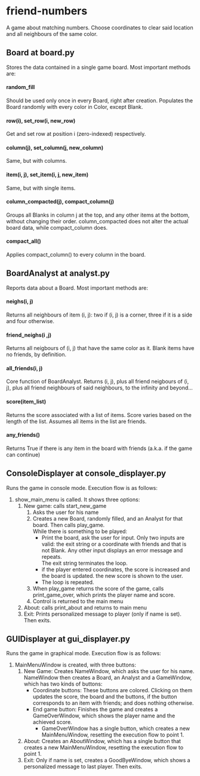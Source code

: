 # friend-numbers

A game about matching numbers. Choose coordinates to clear said location and all neighbours of the same color.

Board at board.py
---
Stores the data contained in a single game board. Most important methods are:
#### random_fill
Should be used only once in every Board, right after creation. Populates the Board randomly with every color in Color, except Blank.
#### row(i), set_row(i, new_row)
Get and set row at position i (zero-indexed) respectively.
#### column(j), set_column(j, new_column)
Same, but with columns.
#### item(i, j), set_item(i, j, new_item)
Same, but with single items.
#### column_compacted(j), compact_column(j)
Groups all Blanks in column j at the top, and any other items at the bottom, without changing their order. column_compacted does not alter the actual board data, while compact_column does.
#### compact_all()
Applies compact_column() to every column in the board.

BoardAnalyst at analyst.py
---
Reports data about a Board. Most important methods are:
#### neighs(i, j)
Returns all neighbours of item (i, j): two if (i, j) is a corner, three if it is a side and four otherwise.
#### friend_neighs(i ,j)
Returns all neigbours of (i, j) that have the same color as it. Blank items have no friends, by definition.
#### all_friends(i, j)
Core function of BoardAnalyst. Returns (i, j), plus all friend neigbours of (i, j), plus all friend neighbours of said neighbours, to the infinity and beyond...
#### score(item_list)
Returns the score associated with a list of items. Score varies based on the length of the list. Assumes all items in the list are friends.
#### any_friends()
Returns True if there is any item in the board with friends (a.k.a. if the game can continue)

ConsoleDisplayer at console_displayer.py
---
Runs the game in console mode. Execution flow is as follows:
1. show_main_menu is called. It shows three options:
    1. New game: calls start_new_game
        1. Asks the user for his name
        2. Creates a new Board, randomly filled, and an Analyst for that board. Then calls play_game.  
            While there is something to be played:
            * Print the board, ask the user for input. Only two inputs are valid: the exit string or a coordinate with friends and that is not Blank. Any other input displays an error message and repeats.  
            The exit string terminates the loop.
            * if the player entered coordinates, the score is increased and the board is updated. the new score is shown to the user.
            * The loop is repeated.
        3. When play_game returns the score of the game, calls print_game_over, which prints the player name and score.
        4. Control is returned to the main menu
    2. About: calls print_about and returns to main menu
    3. Exit: Prints personalized message to player (only if name is set). Then exits.

GUIDisplayer at gui_displayer.py
---
Runs the game in graphical mode. Execution flow is as follows:
1. MainMenuWindow is created, with three buttons:
    1. New Game: Creates NameWindow, which asks the user for his name. NameWindow then creates a Board, an Analyst and a GameWindow, which has two kinds of buttons:
        * Coordinate buttons: These buttons are colored. Clicking on them updates the score, the board and the buttons, if the button corresponds to an item with friends; and does nothing otherwise.
        * End game button: Finishes the game and creates a GameOverWindow, which shows the player name and the achieved score.
            * GameOverWindow has a single button, which creates a new MainMenuWindow, resetting the execution flow to point 1.
    2. About: Creates an AboutWindow, which has a single button that creates a new MainMenuWindow, resetting the execution flow to point 1.
    3. Exit: Only if name is set, creates a GoodByeWindow, which shows a personalized message to last player. Then exits.
